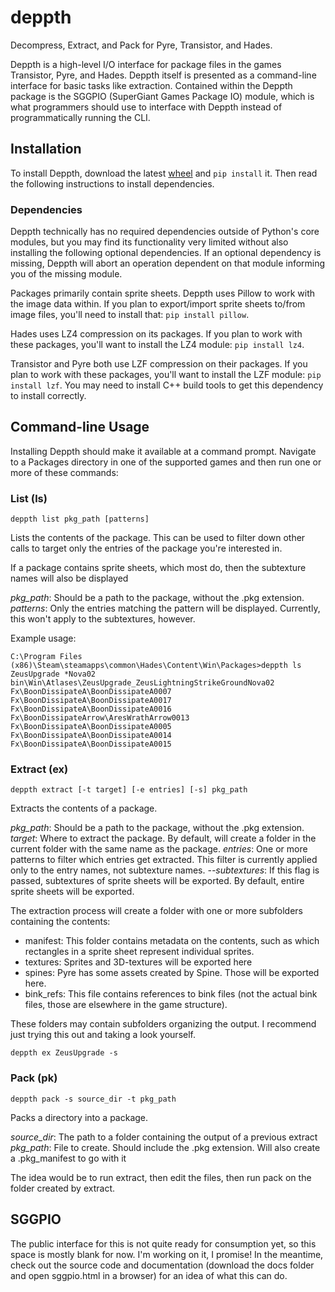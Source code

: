 ﻿# deppth
Decompress, Extract, and Pack for Pyre, Transistor, and Hades.

Deppth is a high-level I/O interface for package files in the games Transistor, Pyre, and Hades. Deppth itself is presented as a command-line interface for basic tasks like extraction. Contained within the Deppth package is the SGGPIO (SuperGiant Games Package IO) module, which is what programmers should use to interface with Deppth instead of programmatically running the CLI.

## Installation

To install Deppth, download the latest [wheel](https://github.com/quaerus/deppth/releases) and `pip install` it. Then read the following instructions to install dependencies.

### Dependencies

Deppth technically has no required dependencies outside of Python's core modules, but you may find its functionality very limited without also installing the following optional dependencies. If an optional dependency is missing, Deppth will abort an operation dependent on that module informing you of the missing module.

Packages primarily contain sprite sheets. Deppth uses Pillow to work with the image data within. If you plan to export/import sprite sheets to/from image files, you'll need to install that: `pip install pillow`.

Hades uses LZ4 compression on its packages. If you plan to work with these packages, you'll want to install the LZ4 module: `pip install lz4`.

Transistor and Pyre both use LZF compression on their packages. If you plan to work with these packages, you'll want to install the LZF module: `pip install lzf`. You may need to install C++ build tools to get this dependency to install correctly.

## Command-line Usage

Installing Deppth should make it available at a command prompt. Navigate to a Packages directory in one of the supported games and then run one or more of these commands:

### List (ls)

    deppth list pkg_path [patterns]
Lists the contents of the package. This can be used to filter down other calls to target only the entries of the package you're interested in.

If a package contains sprite sheets, which most do, then the subtexture names will also be displayed

*pkg_path*: Should be a path to the package, without the .pkg extension.
*patterns*: Only the entries matching the pattern will be displayed. Currently, this won't apply to the subtextures, however.

Example usage:

    C:\Program Files (x86)\Steam\steamapps\common\Hades\Content\Win\Packages>deppth ls ZeusUpgrade *Nova02
    bin\Win\Atlases\ZeusUpgrade_ZeusLightningStrikeGroundNova02
    Fx\BoonDissipateA\BoonDissipateA0007
    Fx\BoonDissipateA\BoonDissipateA0017
    Fx\BoonDissipateA\BoonDissipateA0016
    Fx\BoonDissipateArrow\AresWrathArrow0013
    Fx\BoonDissipateA\BoonDissipateA0005
    Fx\BoonDissipateA\BoonDissipateA0014
    Fx\BoonDissipateA\BoonDissipateA0015
### Extract (ex)

    deppth extract [-t target] [-e entries] [-s] pkg_path

Extracts the contents of a package.

*pkg_path*: Should be a path to the package, without the .pkg extension.
*target*: Where to extract the package. By default, will create a folder in the current folder with the same name as the package.
*entries*: One or more patterns to filter which entries get extracted. This filter is currently applied only to the entry names, not subtexture names.
*--subtextures*: If this flag is passed, subtextures of sprite sheets will be exported. By default, entire sprite sheets will be exported.

The extraction process will create a folder with one or more subfolders containing the contents:

 - manifest: This folder contains metadata on the contents, such as which rectangles in a sprite sheet represent individual sprites.
 - textures: Sprites and 3D-textures will be exported here
 - spines: Pyre has some assets created by Spine. Those will be exported here.
 - bink_refs: This file contains references to bink files (not the actual bink files, those are elsewhere in the game structure).

These folders may contain subfolders organizing the output. I recommend just trying this out and taking a look yourself.

    deppth ex ZeusUpgrade -s

### Pack (pk)

    deppth pack -s source_dir -t pkg_path

Packs a directory into a package.

*source_dir*: The path to a folder containing the output of a previous extract
*pkg_path*: File to create. Should include the .pkg extension. Will also create a .pkg_manifest to go with it

The idea would be to run extract, then edit the files, then run pack on the folder created by extract.

 ## SGGPIO

The public interface for this is not quite ready for consumption yet, so this space is mostly blank for now. I'm working on it, I promise! In the meantime, check out the source code and documentation (download the docs folder and open sggpio.html in a browser) for an idea of what this can do.


    

